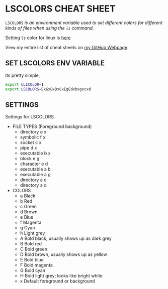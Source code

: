 # LSCOLORS CHEAT SHEET

`LSCOLORS` _is an environment variable used to set different colors
for different kinds of files when using the `ls` command._

Setting `ls` color for linux is
[here](https://github.com/JeffDeCola/my-cheat-sheets/tree/master/software/development/operating-systems/linux/ls_colors-cheat-sheet)

View my entire list of cheat sheets on
[my GitHub Webpage](https://jeffdecola.github.io/my-cheat-sheets/).

## SET LSCOLORS ENV VARIABLE

Its pretty simple,

```bash
export CLICOLOR=1
export LSCOLORS=ExGxBxDxCxEgEdxbxgxcxd
```

## SETTINGS

Settings for LSCOLORS.

* FILE TYPES (Foreground background)
  * directory    e    x
  * symbolic     f    x
  * socket       c    x
  * pipe         d    x
  * executable   b    x
  * block        e    g
  * character    e    d
  * executable   a    b
  * executable   a    g
  * directory    a    c
  * directory    a    d
* COLORS
  * a    Black
  * b    Red
  * c    Green
  * d    Brown
  * e    Blue
  * f    Magenta
  * g    Cyan
  * h    Light grey
  * A    Bold black, usually shows up as dark grey
  * B    Bold red
  * C    Bold green
  * D    Bold brown, usually shows up as yellow
  * E    Bold blue
  * F    Bold magenta
  * G    Bold cyan
  * H    Bold light grey; looks like bright white
  * x    Default foreground or background
